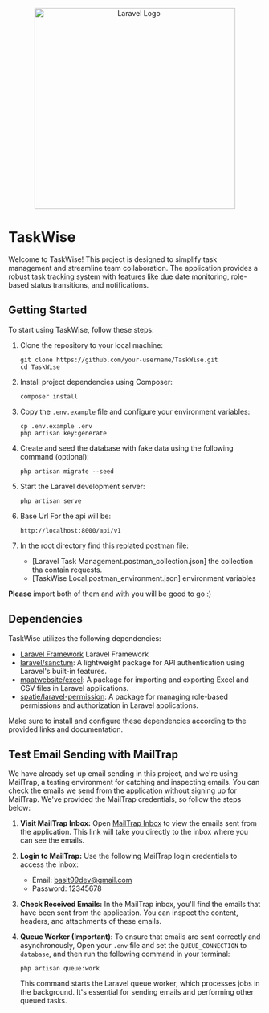 <p align="center"><a href="https://laravel.com" target="_blank"><img src="https://raw.githubusercontent.com/laravel/art/master/logo-lockup/5%20SVG/2%20CMYK/1%20Full%20Color/laravel-logolockup-cmyk-red.svg" width="400" alt="Laravel Logo"></a></p>

# TaskWise

Welcome to TaskWise! This project is designed to simplify task management and streamline team collaboration. The application provides a robust task tracking system with features like due date monitoring, role-based status transitions, and notifications.

## Getting Started

To start using TaskWise, follow these steps:

1. Clone the repository to your local machine:
   ```shell
   git clone https://github.com/your-username/TaskWise.git
   cd TaskWise
   ```

2. Install project dependencies using Composer:
   ```shell
   composer install
   ```

3. Copy the `.env.example` file and configure your environment variables:
   ```shell
   cp .env.example .env
   php artisan key:generate
   ```

4. Create and seed the database with fake data using the following command (optional):
   ```shell
   php artisan migrate --seed
   ```

5. Start the Laravel development server:
   ```shell
   php artisan serve
   ```

6. Base Url For the api will be:
   ```
   http://localhost:8000/api/v1
   ```  

7. In the root directory find this replated postman file:
    - [Laravel Task Management.postman_collection.json] the collection tha contain requests.
    - [TaskWise Local.postman_environment.json] environment variables

 **Please** import both of them and with you will be good to go :) 


 <!-- use this website to view the cvs download -->



## Dependencies

TaskWise utilizes the following dependencies:

- [Laravel Framework](https://laravel.com) Laravel Framework
- [laravel/sanctum](https://laravel.com/docs/10.x/sanctum): A lightweight package for API authentication using Laravel's built-in features.
- [maatwebsite/excel](https://docs.laravel-excel.com/3.1/getting-started/): A package for importing and exporting Excel and CSV files in Laravel applications.
- [spatie/laravel-permission](https://spatie.be/docs/laravel-permission/v5/introduction): A package for managing role-based permissions and authorization in Laravel applications.

Make sure to install and configure these dependencies according to the provided links and documentation.


## Test Email Sending with MailTrap

We have already set up email sending in this project, and we're using MailTrap, a testing environment for catching and inspecting emails. You can check the emails we send from the application without signing up for MailTrap. We've provided the MailTrap credentials, so follow the steps below:

1. **Visit MailTrap Inbox:** Open [MailTrap Inbox](https://mailtrap.io/inboxes/1432104/messages/3650415878) to view the emails sent from the application. This link will take you directly to the inbox where you can see the emails.

2. **Login to MailTrap:** Use the following MailTrap login credentials to access the inbox:
   - Email: basit99dev@gmail.com
   - Password: 12345678

3. **Check Received Emails:** In the MailTrap inbox, you'll find the emails that have been sent from the application. You can inspect the content, headers, and attachments of these emails.

4. **Queue Worker (Important):** To ensure that emails are sent correctly and asynchronously, Open your `.env` file and set the `QUEUE_CONNECTION` to `database`, and then run the following command in your terminal:
   ```shell
   php artisan queue:work
   ```
   This command starts the Laravel queue worker, which processes jobs in the background. It's essential for sending emails and performing other queued tasks.
